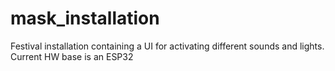 # mask_installation
Festival installation containing a UI for activating different sounds and lights. Current HW base is an ESP32
